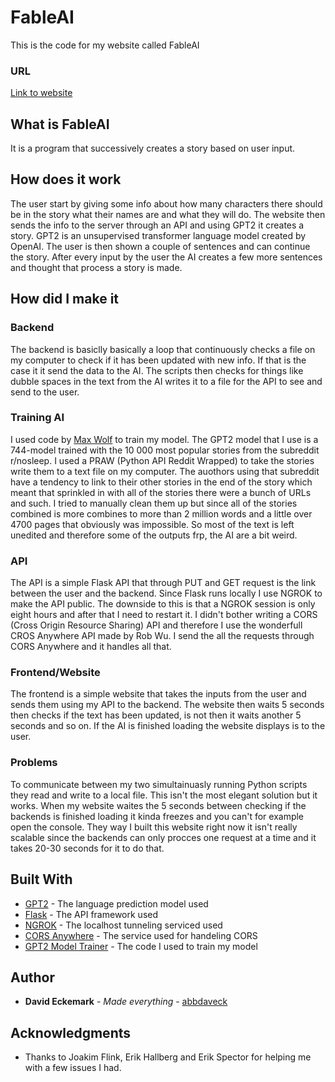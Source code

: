 # FableAI

This is the code for my website called FableAI

### URL

[Link to website](https://abbdaveck.github.io/)

## What is FableAI

It is a program that successively creates a story based on user input.


## How does it work

The user start by giving some info about how many characters there should be in the story what their names are and what they will do. The website then sends the info to the server through an API and using GPT2 it creates a story. GPT2 is an unsupervised transformer language model created by OpenAI. The user is then shown a couple of sentences and can continue the story. After every input by the user the AI creates a few more sentences and thought that process a story is made.

## How did I make it

### Backend

The backend is basiclly basically a loop that continuously checks a file on my computer to check if it has been updated with new info. If that is the case it it send the data to the AI. The scripts then checks for things like dubble spaces in the text from the AI writes it to a file for the API to see and send to the user.

### Training AI
I used code by [Max Wolf](https://minimaxir.com/2019/09/howto-gpt2/) to train my model. The GPT2 model that I use is a 744-model trained with the 10 000 most popular stories from the subreddit r/nosleep. I used a PRAW (Python API Reddit Wrapped) to take the stories write them to a text file on my computer. The auothors using that subreddit have a tendency to link to their other stories in the end of the story which meant that sprinkled in with all of the stories there were a bunch of URLs and such. I tried to manually clean them up but since all of the stories combined is more combines to more than 2 million words and a little over 4700 pages that obviously was impossible. So most of the text is left unedited and therefore some of the outputs frp, the AI are a bit weird.

### API

The API is a simple Flask API that through PUT and GET request is the link between the user and the backend. Since Flask runs locally I use NGROK to make the API public. The downside to this is that a NGROK session is only eight hours and after that I need to restart it. I didn't bother writing a CORS (Cross Origin Resource Sharing) API and therefore I use the wonderfull CROS Anywhere API made by Rob Wu. I send the all the requests through CORS Anywhere and it handles all that. 


### Frontend/Website

The frontend is a simple website that takes the inputs from the user and sends them using my API to the backend. The website then waits 5 seconds then checks if the text has been updated, is not then it waits another 5 seconds and so on. If the AI is finished loading the website displays is to the user. 

### Problems
To communicate between my two simultainuasly running Python scripts they read and write to a local file. This isn't the most elegant solution but it works. When my website waites the 5 seconds between checking if the backends is finished loading it kinda freezes and you can't for example open the console. They way I built this website right now it isn't really scalable since the backends can only procces one request at a time and it takes 20-30 seconds for it to do that. 

## Built With

* [GPT2](https://openai.com/blog/better-language-models/) - The language prediction model used
* [Flask](https://flask.palletsprojects.com/en/1.1.x/) - The API framework used
* [NGROK](https://ngrok.com/docs) - The localhost tunneling serviced used
* [CORS Anywhere](https://github.com/Rob--W/cors-anywhere#documentation) - The service used for handeling CORS
* [GPT2 Model Trainer](https://colab.research.google.com/drive/1OG1HxBMdIMyWfc0qP2rz6tvQwtx9Gikn#scrollTo=t6MRCaq33f7s) - The code I used to train my model


## Author

* **David Eckemark** - *Made everything* - [abbdaveck](https://github.com/abbdaveck)

## Acknowledgments

* Thanks to Joakim Flink, Erik Hallberg and Erik Spector for helping me with a few issues I had.
